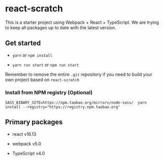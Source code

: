 # react-scratch

This is a starter project using Webpack + React + TypeScript. We are trying to keep all packages up to date with the latest version.

## Get started

- `yarn` or `npm install`

- `yarn run start` or `npm run start`

Remember to remove the entire `.git` repository if you need to build your own project based on `react-scratch`

### Install from NPM registry (Optional)

```
SASS_BINARY_SITE=https://npm.taobao.org/mirrors/node-sass/  yarn install --registry="https://registry.npm.taobao.org"
```

## Primary packages

- react v16.13

- webpack v5.0

- TypeScript v4.0
